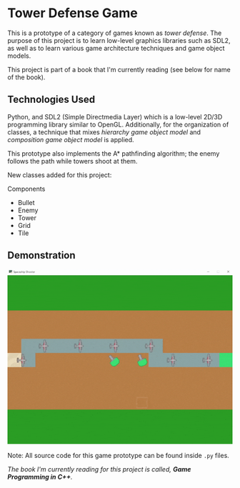 # Tower Defense Game

This is a prototype of a category of games known as *tower defense*. The purpose of this project is to learn low-level graphics libraries such as SDL2, as well as to learn various game architecture techniques and game object models. 

This project is part of a book that I'm currently reading (see below for name of the book).

## Technologies Used

Python, and SDL2 (Simple Directmedia Layer) which is a low-level 2D/3D programming library similar to OpenGL. Additionally, for the organization of classes, a technique that mixes *hierarchy game object model* and *composition game object model* is applied. 

This prototype also implements the A* pathfinding algorithm; the enemy follows the path while towers shoot at them.

New classes added for this project:

Components
- Bullet
- Enemy
- Tower 
- Grid
- Tile

## Demonstration

![space_shooter](tower_defense.gif)


Note: All source code for this game prototype can be found inside `.py` files.

*The book I'm currently reading for this project is called, **Game Programming in C++**.*
